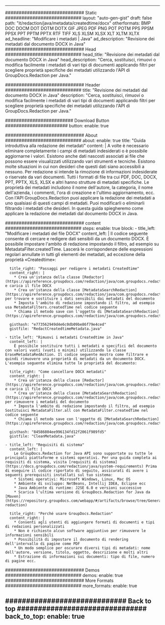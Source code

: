 
---
############################# Static ############################
layout: "auto-gen-gist" 
draft: false
path: "it/redaction/java/metadata/createdtime/docx"
otherformats: BMP DOC DOCM DOT DOTM DOTX GIF JPEG PDF PNG POT POTM PPS PPSM PPSX PPT PPTM PPTX RTF TIFF XLS XLSM XLSX XLT XLTM XLTX  
ad_headline: "Modificare i metadati | Java"
ad_description: "Revisione dei metadati dal documento DOCX in Java"
############################# Head ############################
head_title: "Revisione dei metadati dal documento DOCX in Java"
head_description: "Cerca, sostituisci, rimuovi o modifica facilmente i metadati di vari tipi di documenti applicando filtri per scegliere proprietà specifiche dei metadati utilizzando l'API di GroupDocs.Redaction per Java."

############################# Header ############################
title: "Revisione dei metadati dal documento DOCX in Java"
description: "Cerca, sostituisci, rimuovi o modifica facilmente i metadati di vari tipi di documenti applicando filtri per scegliere proprietà specifiche dei metadati utilizzando l'API di GroupDocs.Redaction per Java."

######################### Download Button #######################
button:
    enable: true

############################# About ############################
about:
    enable: true
    title: "Guida introduttiva alla redazione dei metadati"
    content: |
        A volte è necessario eliminare completamente i campi di metadati indesiderati o è possibile aggiornarne i valori. Esistono anche dati nascosti associati ai file che possono essere visualizzati utilizzando vari strumenti e tecniche. Esistono molte situazioni in cui non desideri che questi dati siano accessibili a nessuno. Per redazione si intende la rimozione di informazioni indesiderate o riservate da vari documenti. Tutti i formati di file tra cui PDF, DOC, DOCX, PPT, PPTX, XLS, XLSX e altri hanno strutture di metadati specifiche. Le proprietà dei metadati includono il nome dell'autore, la categoria, il nome dell'azienda, i commenti, l'ora di creazione e l'ultimo aggiornamento, ecc. Con l'API GroupDocs.Redaction puoi applicare la redazione dei metadati a uno qualsiasi di questi campi di metadati. Puoi modificarli o eliminarli filtrando i metadati che desideri. In questa guida spiegheremo come applicare la redazione dei metadati dal documento DOCX in Java.

############################# content ############################
steps:
    enable: true
    block:
    - title_left: "Modificare i metadati del file DOCX"
      content_left: |
        Il codice seguente consente di cercare e redigere dati sensibili da un documento DOCX. È possibile impostare l'ambito di redazione impostando il filtro, ad esempio su MetadataFilter.createdTime. Lascerà le corrispondenze delle espressioni regolari annullate in tutti gli elementi dei metadati, ad eccezione della proprietà «Createdtime»: 

      title_right: "Passaggi per redigere i metadati Createdtime"
      content_right: |
        * Crea un'istanza della classe [Redactor](https://apireference.groupdocs.com/redaction/java/com.groupdocs.redaction/Redactor) e carica il file DOCX
        * Crea un'istanza della classe [MetadataSearchRedaction](https://apireference.groupdocs.com/redaction/java/com.groupdocs.redaction.redactions/MetadataSearchRedaction) per trovare e sostituire i dati sensibili dai metadati del documento
        * Imposta l'ambito di redazione impostando il filtro, ad esempio usa MetadataFilters.createdTime nel codice seguente
        * Chiama il metodo save con l'oggetto di [MetadataSearchRedaction](https://apireference.groupdocs.com/redaction/java/com.groupdocs.redaction.redactions/MetadataSearchRedaction) 

      gisthash: "e773562949d4e6c0db09be86f79e4ced"
      gistfile: "RedactCreatedtimeMetadata.java"
      
    - title_left: "Rimuovi i metadati Createdtime in Java"
      content_left: |
        È possibile sostituire tutti i metadati o specifici del documento con valori vuoti (vuoti o minimi) utilizzando la classe EraseMetadataRedAction. Il codice seguente mostra come filtrare e quindi rimuovere una proprietà di metadati da un documento DOCX. L'esempio seguente elimina tutte le proprietà del documento: 
        
      title_right: "Come cancellare DOCX metadati"
      content_right: |
        * Crea un'istanza della classe [Redactor](https://apireference.groupdocs.com/redaction/java/com.groupdocs.redaction/Redactor) e carica il file DOCX
        * Crea un'istanza della classe [MetadataSearchRedaction](https://apireference.groupdocs.com/redaction/java/com.groupdocs.redaction.redactions/MetadataSearchRedaction) per rimuovere i metadati del documento
        * Imposta l'ambito di redazione impostando il filtro, ad esempio Sostituisci MetadataFilter.all con MetadataFilter.createdTime nel codice seguente
        * Chiama il metodo save con l'oggetto di [MetadataSearchRedaction](https://apireference.groupdocs.com/redaction/java/com.groupdocs.redaction.redactions/MetadataSearchRedaction) 
        
      gisthash: "84586804ee996134fd12f2061f989fd5"
      gistfile: "CleanMetadata.java"

    - title_left: "Requisiti di sistema"
      content_left: |
        Le GroupDocs.Redaction for Java API sono supportate su tutte le principali piattaforme e sistemi operativi. Per una guida completa ai requisiti di sistema, visita [requisiti di sistema](https://docs.groupdocs.com/redaction/java/system-requirements) Prima di eseguire il codice riportato di seguito, assicurati di avere i seguenti prerequisiti installati sul tuo sistema:
        * Sistemi operativi: Microsoft Windows, Linux, Mac OS
        * Ambiente di sviluppo: NetBeans, Intellij IDEA, Eclipse ecc
        * Java Ambiente di runtime: J2SE 6.0 e versioni successive
        * Scarica l'ultima versione di GroupDocs.Redaction for Java da [Maven](https://repository.groupdocs.com/webapp/#/artifacts/browse/tree/General/repo/com/groupdocs/groupdocs-redaction)
        
      title_right: "Perché usare GroupDocs.Redaction"
      content_right: |
        * Consenti agli utenti di aggiungere formati di documenti e tipi di redazioni personalizzati
        * Non è richiesto alcun software aggiuntivo per rimuovere le informazioni sensibili
        * Possibilità di impostare il documento di rendering dell'intervallo di pagine come PDF
        * Un modo semplice per oscurare diversi tipi di metadati: nome dell'autore, versione, titolo, oggetto, descrizione e molti altri
        * Estrazione di informazioni sui documenti: tipo di file, numero di pagine ecc.
        

############################# Demos ############################
demos:
    enable: true
############################# More Formats ############################
more_formats:
    enable: true

############################# Back to top ###############################
back_to_top:
    enable: true
---